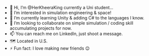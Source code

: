 - 👋 Hi, I’m @HerKheeraKing currently a Uni student...
- 👀 I’m interested in simulation engineering & space!
- 🧪 I’m currently learning Unity & adding C# to the languages I know.
- 💞️ I’m looking to collaborate on simple simulation / coding skill accumulating projects for now.
- 📫 You can reach me on LinkedIn, just shoot a message.
- 🗺️ Located in U.S.
- ⚡ Fun fact: I love making new friends 😉 


